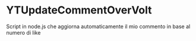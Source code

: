 # YTUpdateCommentOverVolt
Script in node.js che aggiorna automaticamente il mio commento in base al numero di like
